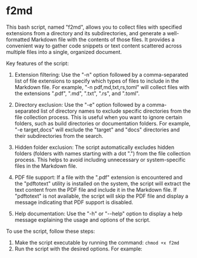 # f2md
This bash script, named "f2md", allows you to collect files with specified extensions from a directory and its subdirectories, and generate a well-formatted Markdown file with the contents of those files. It provides a convenient way to gather code snippets or text content scattered across multiple files into a single, organized document.

Key features of the script:

1. Extension filtering: Use the "-n" option followed by a comma-separated list of file extensions to specify which types of files to include in the Markdown file. For example, "-n pdf,md,txt,rs,toml" will collect files with the extensions ".pdf", ".md", ".txt", ".rs", and ".toml".

2. Directory exclusion: Use the "-e" option followed by a comma-separated list of directory names to exclude specific directories from the file collection process. This is useful when you want to ignore certain folders, such as build directories or documentation folders. For example, "-e target,docs" will exclude the "target" and "docs" directories and their subdirectories from the search.

3. Hidden folder exclusion: The script automatically excludes hidden folders (folders with names starting with a dot ".") from the file collection process. This helps to avoid including unnecessary or system-specific files in the Markdown file.

4. PDF file support: If a file with the ".pdf" extension is encountered and the "pdftotext" utility is installed on the system, the script will extract the text content from the PDF file and include it in the Markdown file. If "pdftotext" is not available, the script will skip the PDF file and display a message indicating that PDF support is disabled.

5. Help documentation: Use the "-h" or "--help" option to display a help message explaining the usage and options of the script.

To use the script, follow these steps:

1. Make the script executable by running the command: `chmod +x f2md`
2. Run the script with the desired options. For example:
